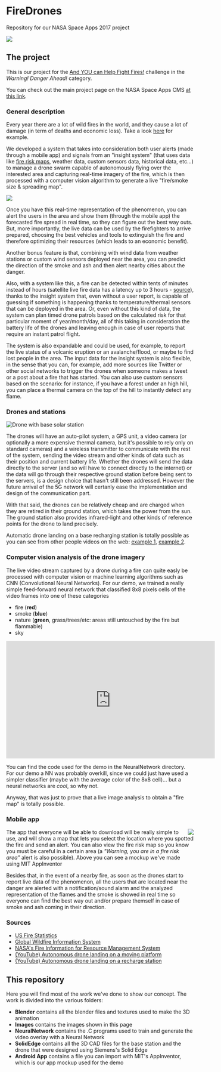 # FireDrones
Repository for our NASA Space Apps 2017 project

![](https://github.com/gdelazzari/SpaceApps2017/raw/master/Images/project.png)

## The project
This is our project for the [And YOU can Help Fight Fires!](https://2017.spaceappschallenge.org/challenges/warning-danger-ahead/and-you-can-help-fight-fires/details) challenge in the *Warning! Danger Ahead!* category.

You can check out the main project page on the NASA Space Apps CMS [at this link](https://2017.spaceappschallenge.org/challenges/warning-danger-ahead/and-you-can-help-fight-fires/teams/shc/project).

### General description
Every year there are a lot of wild fires in the world, and they cause a lot of damage (in term of deaths and economic loss). Take a look [here](http://www.nfpa.org/news-and-research/fire-statistics-and-reports/fire-statistics/fires-in-the-us) for example.

We developed a system that takes into consideration both user alerts (made through a mobile app) and signals from an "insight system" (that uses data like [fire risk maps](http://forest.jrc.ec.europa.eu/effis/applications/global-viewer/), weather data, custom sensors data, historical data, etc...) to manage a drone swarm capable of autonomously flying over the interested area and capturing real-time imagery of the fire, which is then processed with a computer vision algorithm to generate a live "fire/smoke size & spreading map".

![](https://github.com/gdelazzari/SpaceApps2017/raw/master/Images/fire_map.jpg)

Once you have this real-time representation of the phenomenon, you can alert the users in the area and show them (through the mobile app) the forecasted fire spread in real time, so they can figure out the best way outs. But, more importantly, the live data can be used by the firefighters to arrive prepared, choosing the best vehicles and tools to extinguish the fire and therefore optimizing their resources (which leads to an economic benefit).

Another bonus feature is that, combining with wind data from weather stations or custom wind sensors deployed near the area, you can predict the direction of the smoke and ash and then alert nearby cities about the danger.

Also, with a system like this, a fire can be detected within tents of minutes instead of hours (satellite live fire data has a latency up to 3 hours - [source](https://earthdata.nasa.gov/earth-observation-data/near-real-time/firms)), thanks to the insight system that, even without a user report, is capable of guessing if something is happening thanks to temperature/thermal sensors that can be deployed in the area. Or, even without this kind of data, the system can plan timed drone patrols based on the calculated risk for that particular moment of year/month/day, all of this taking in consideration the battery life of the drones and leaving enough in case of user reports that require an instant patrol flight.

The system is also expandable and could be used, for example, to report the live status of a volcanic eruption or an avalanche/flood, or maybe to find lost people in the area. The input data for the insight system is also flexible, in the sense that you can, for example, add more sources like Twitter or other social networks to trigger the drones when someone makes a tweet or a post about a fire that has started. You can also use custom sensors based on the scenario: for instance, if you have a forest under an high hill, you can place a thermal camera on the top of the hill to instantly detect any flame.

### Drones and stations
![](https://github.com/gdelazzari/SpaceApps2017/raw/master/Images/drone.png "Drone with base solar station")

The drones will have an auto-pilot system, a GPS unit, a video camera (or optionally a more expensive thermal camera, but it's possible to rely only on standard cameras) and a wireless transmitter to communicate with the rest of the system, sending the video stream and other kinds of data such as their position and current battery life. Whether the drones will send the data directly to the server (and so will have to connect directly to the internet) or the data will go through their respective ground station before being sent to the servers, is a design choice that hasn't still been addressed. However the future arrival of the 5G network will certanly ease the implementation and design of the communication part.

With that said, the drones can be relatively cheap and are charged when they are retired in their ground station, which takes the power from the sun. The ground station also provides infrared-light and other kinds of reference points for the drone to land precisely.

Automatic drone landing on a base recharging station is totally possible as you can see from other people videos on the web: [example 1](https://www.youtube.com/watch?v=XpUdW_U2KJ8), [example 2](https://www.youtube.com/watch?v=061Qhkr7XCE).

### Computer vision analysis of the drone imagery
The live video stream captured by a drone during a fire can quite easly be processed with computer vision or machine learning algorithms such as CNN (Convolutional Neural Networks). For our demo, we trained a really simple feed-forward neural network that classified 8x8 pixels cells of the video frames into one of these categories
+ fire (**red**)
+ smoke (**blue**)
+ nature (**green**, grass/trees/etc: areas still untouched by the fire but flammable)
+ sky

<iframe width="560" height="315" src="https://www.youtube.com/embed/GgVrd8o5Z40" frameborder="0" allowfullscreen></iframe>

You can find the code used for the demo in the NeuralNetwork directory. For our demo a NN was probably overkill, since we could just have used a simpler classifier (maybe with the average color of the 8x8 cell)... but a neural networks are *cool*, so why not.

Anyway, that was just to prove that a live image analysis to obtain a "fire map" is totally possible.

### Mobile app
<img align="right" style="margin-left: 16px" src="https://github.com/gdelazzari/SpaceApps2017/raw/master/Images/app.jpg">

The app that everyone will be able to download will be really simple to use, and will show a map that lets you select the location where you spotted the fire and send an alert. You can also view the fire risk map so you know you must be careful in a certain area (a *"Warning, you are in a fire risk area"* alert is also possible). Above you can see a mockup we've made using MIT AppInventor

Besides that, in the event of a nearby fire, as soon as the drones start to report live data of the phenomenon, all the users that are located near the danger are alerted with a notification/sound alarm and the analyzed representation of the flames and the smoke is showed in real time so everyone can find the best way out and/or prepare themself in case of smoke and ash coming in their direction.

### Sources
+ [US Fire Statistics](http://www.nfpa.org/news-and-research/fire-statistics-and-reports/fire-statistics/fires-in-the-us)
+ [Global Wildfire Information System](http://forest.jrc.ec.europa.eu/effis/applications/global-viewer/)
+ [NASA's Fire Information for Resource Management System](https://earthdata.nasa.gov/earth-observation-data/near-real-time/firms)
+ [(YouTube) Autonomous drone landing on a moving platform](https://www.youtube.com/watch?v=XpUdW_U2KJ8)
+ [(YouTube) Autonomous drone landing on a recharge station](https://www.youtube.com/watch?v=061Qhkr7XCE)

## This repository

Here you will find most of the work we've done to show our concept. The work is divided into the various folders:

+ **Blender** contains all the blender files and textures used to make the 3D animation
+ **Images** contains the images shown in this page
+ **NeuralNetwork** contains the .C programs used to train and generate the video overlay with a Neural Network
+ **SolidEdge** contains all the 3D CAD files for the base station and the drone that were designed using Siemens's Solid Edge
+ **Android App** contains a file you can import with MIT's AppInventor, which is our app mockup used for the demo
